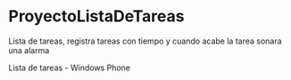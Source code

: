 ProyectoListaDeTareas
=====================

Lista de tareas, registra tareas con tiempo y cuando acabe la tarea sonara una alarma

Lista de tareas - Windows Phone
